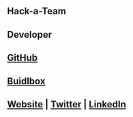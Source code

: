 ## Hack-a-Team

## Developer

## [GitHub](https://github.com/franklin-systems/hack-a-team)

## [Buidlbox](https://app.buidlbox.io/projects/hackateam)

## [Website](https://hellofranklin.co) | [Twitter](https://twitter.com/franklinpayroll) | [LinkedIn](https://www.linkedin.com/feed/)
